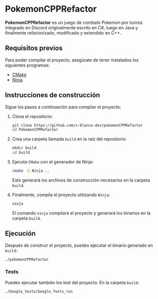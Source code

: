 # PokemonCPPRefactor

**PokemonCPPRefactor** es un juego de combate Pokemon por turnos integrado en Discord originalmente escrito en C#, luego en Java y finalmente refactorizado, modificado y extendido en C++.

## Requisitos previos

Para poder compilar el proyecto, asegúrate de tener instalados los siguientes programas:

- [CMake](https://cmake.org/install/)
- [Ninja](https://ninja-build.org/)

## Instrucciones de construcción

Sigue los pasos a continuación para compilar el proyecto:

1. Clona el repositorio:

   ```bash
   git clone https://github.com/s-blanco-dev/pokemonCPPRefactor
   cd PokemonCPPRefactor
   ```

2. Crea una carpeta llamada `build` en la raíz del repositorio:

   ```bash
   mkdir build
   cd build
   ```

3. Ejecuta `CMake` con el generador de Ninja:

   ```bash
   cmake -G Ninja ..
   ```

   Esto generará los archivos de construcción necesarios en la carpeta `build`.

4. Finalmente, compila el proyecto utilizando `Ninja`:

   ```bash
   ninja
   ```

   El comando `ninja` compilará el proyecto y generará los binarios en la carpeta `build`.

## Ejecución

Después de construir el proyecto, puedes ejecutar el binario generado en `build`:
   
   ```bash
   ./pokemonCPPRefactor
   ```
### Tests

Puedes ejecutar también los test del proyecto:
En la carpeta `build`:
   ```bash
   ./Google_tests/Google_Tests_run
   ```

